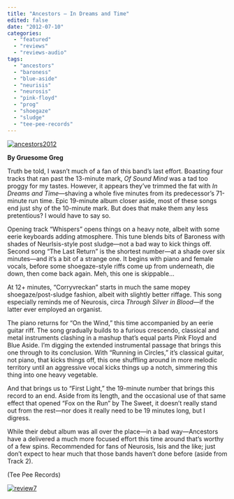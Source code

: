 ```yaml
---
title: "Ancestors – In Dreams and Time"
edited: false
date: "2012-07-10"
categories:
  - "featured"
  - "reviews"
  - "reviews-audio"
tags:
  - "ancestors"
  - "baroness"
  - "blue-aside"
  - "neurisis"
  - "neurosis"
  - "pink-floyd"
  - "prog"
  - "shoegaze"
  - "sludge"
  - "tee-pee-records"
---
```


[![](http://www.hellbound.ca/wp-content/uploads/2012/07/ancestors2012.jpg "ancestors2012")](http://www.hellbound.ca/2012/07/ancestors-in-dreams-and-time/ancestors2012/)

**By Gruesome Greg**

Truth be told, I wasn’t much of a fan of this band’s last effort. Boasting four tracks that ran past the 13-minute mark, _Of Sound Mind_ was a tad too proggy for my tastes. However, it appears they’ve trimmed the fat with _In Dreams and Time_—shaving a whole five minutes from its predecessor’s 71-minute run time. Epic 19-minute album closer aside, most of these songs end just shy of the 10-minute mark. But does that make them any less pretentious? I would have to say so.

Opening track “Whispers” opens things on a heavy note, albeit with some eerie keyboards adding atmosphere. This tune blends bits of Baroness with shades of NeurIsis-style post sludge—not a bad way to kick things off. Second song “The Last Return” is the shortest number—at a shade over six minutes—and it’s a bit of a strange one. It begins with piano and female vocals, before some shoegaze-style riffs come up from underneath, die down, then come back again. Meh, this one is skippable…

At 12+ minutes, “Corryvreckan” starts in much the same mopey shoegaze/post-sludge fashion, albeit with slightly better riffage. This song especially reminds me of Neurosis, circa _Through Silver in Blood_—if the latter ever employed an organist.

The piano returns for “On the Wind,” this time accompanied by an eerie guitar riff. The song gradually builds to a furious crescendo, classical and metal instruments clashing in a mashup that’s equal parts Pink Floyd and Blue Aside. I’m digging the extended instrumental passage that brings this one through to its conclusion. With “Running in Circles,” it’s classical guitar, not piano, that kicks things off, this one shuffling around in more melodic territory until an aggressive vocal kicks things up a notch, simmering this thing into one heavy vegetable.

And that brings us to “First Light,” the 19-minute number that brings this record to an end. Aside from its length, and the occasional use of that same effect that opened “Fox on the Run” by The Sweet, it doesn’t really stand out from the rest—nor does it really need to be 19 minutes long, but I digress.

While their debut album was all over the place—in a bad way—Ancestors have a delivered a much more focused effort this time around that’s worthy of a few spins. Recommended for fans of Neurosis, Isis and the like; just don’t expect to hear much that those bands haven’t done before (aside from Track 2).

(Tee Pee Records)

[![](http://www.hellbound.ca/wp-content/uploads/2009/07/review72.png "review7")](http://www.hellbound.ca/2009/07/construcdead-endless-echo/review7-8/)
